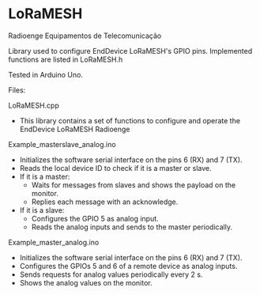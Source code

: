 # LoRaMESH

Radioenge Equipamentos de Telecomunicação

Library used to configure EndDevice LoRaMESH's GPIO pins.
Implemented functions are listed in LoRaMESH.h

Tested in Arduino Uno.

Files:

LoRaMESH.cpp
   - This library contains a set of functions to configure and operate the
     EndDevice LoRaMESH Radioenge

Example_masterslave_analog.ino
   - Initializes the software serial interface on the pins 6 (RX) and 7 (TX).
   - Reads the local device ID to check if it is a master or slave.
   - If it is a master:
      - Waits for messages from slaves and shows the payload on the monitor.
      - Replies each message with an acknowledge.
   - If it is a slave:
      - Configures the GPIO 5 as analog input.
      - Reads the analog inputs and sends to the master periodically.
      
Example_master_analog.ino
   - Initializes the software serial interface on the pins 6 (RX) and 7 (TX).
   - Configures the GPIOs 5 and 6 of a remote device as analog inputs.
   - Sends requests for analog values periodically every 2 s.
   - Shows the analog values on the monitor.
